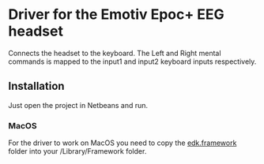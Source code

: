 
# Driver for the Emotiv Epoc+ EEG headset

Connects the headset to the keyboard. The Left and Right mental commands is mapped to the input1 and input2 keyboard inputs respectively. 

## Installation

Just open the project in Netbeans and run. 


### MacOS

For the driver to work on MacOS you need to copy the [edk.framework](https://github.com/Emotiv/community-sdk/tree/9099afd8285c4641628fe10527c6a80ed655de2f/lib/Mac) folder into your /Library/Framework folder.
